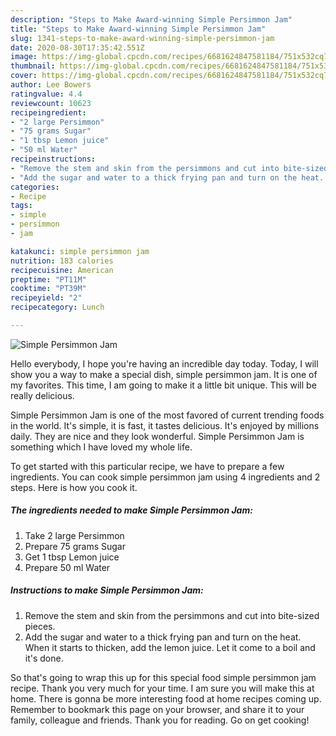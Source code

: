 ```yaml
---
description: "Steps to Make Award-winning Simple Persimmon Jam"
title: "Steps to Make Award-winning Simple Persimmon Jam"
slug: 1341-steps-to-make-award-winning-simple-persimmon-jam
date: 2020-08-30T17:35:42.551Z
image: https://img-global.cpcdn.com/recipes/6681624847581184/751x532cq70/simple-persimmon-jam-recipe-main-photo.jpg
thumbnail: https://img-global.cpcdn.com/recipes/6681624847581184/751x532cq70/simple-persimmon-jam-recipe-main-photo.jpg
cover: https://img-global.cpcdn.com/recipes/6681624847581184/751x532cq70/simple-persimmon-jam-recipe-main-photo.jpg
author: Lee Bowers
ratingvalue: 4.4
reviewcount: 10623
recipeingredient:
- "2 large Persimmon"
- "75 grams Sugar"
- "1 tbsp Lemon juice"
- "50 ml Water"
recipeinstructions:
- "Remove the stem and skin from the persimmons and cut into bite-sized pieces."
- "Add the sugar and water to a thick frying pan and turn on the heat. When it starts to thicken, add the lemon juice. Let it come to a boil and it&#39;s done."
categories:
- Recipe
tags:
- simple
- persimmon
- jam

katakunci: simple persimmon jam 
nutrition: 183 calories
recipecuisine: American
preptime: "PT11M"
cooktime: "PT39M"
recipeyield: "2"
recipecategory: Lunch

---
```



![Simple Persimmon Jam](https://img-global.cpcdn.com/recipes/6681624847581184/751x532cq70/simple-persimmon-jam-recipe-main-photo.jpg)

Hello everybody, I hope you're having an incredible day today. Today, I will show you a way to make a special dish, simple persimmon jam. It is one of my favorites. This time, I am going to make it a little bit unique. This will be really delicious.

Simple Persimmon Jam is one of the most favored of current trending foods in the world. It's simple, it is fast, it tastes delicious. It's enjoyed by millions daily. They are nice and they look wonderful. Simple Persimmon Jam is something which I have loved my whole life.




To get started with this particular recipe, we have to prepare a few ingredients. You can cook simple persimmon jam using 4 ingredients and 2 steps. Here is how you cook it.

<!--inarticleads1-->

##### The ingredients needed to make Simple Persimmon Jam:

1. Take 2 large Persimmon
1. Prepare 75 grams Sugar
1. Get 1 tbsp Lemon juice
1. Prepare 50 ml Water




<!--inarticleads2-->

##### Instructions to make Simple Persimmon Jam:

1. Remove the stem and skin from the persimmons and cut into bite-sized pieces.
1. Add the sugar and water to a thick frying pan and turn on the heat. When it starts to thicken, add the lemon juice. Let it come to a boil and it&#39;s done.




So that's going to wrap this up for this special food simple persimmon jam recipe. Thank you very much for your time. I am sure you will make this at home. There is gonna be more interesting food at home recipes coming up. Remember to bookmark this page on your browser, and share it to your family, colleague and friends. Thank you for reading. Go on get cooking!
